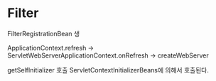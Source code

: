 # Filter

FilterRegistrationBean 생

ApplicationContext.refresh -> ServletWebServerApplicationContext.onRefresh -> createWebServer

getSelfInitializer 호출  ServletContextInitializerBeans에 의해서 호출된다. 

